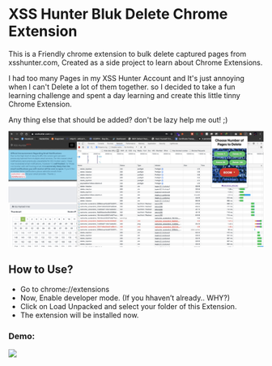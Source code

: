 # XSS Hunter Bluk Delete Chrome Extension

This is a Friendly chrome extension to bulk delete captured pages from xsshunter.com, Created as a side project to learn about Chrome Extensions. 

I had too many Pages in my XSS Hunter Account and It's just annoying when I can't Delete a lot of them together. so I decided to take a fun learning challenge and spent a day learning and create this little tinny Chrome Extension.

Any thing else that should be added? don't be lazy help me out! ;) 

![alt text](https://github.com/MuhammadKhizerJaved/XSS-Hunter-Bluk-Delete/blob/main/Screenshot%202021-03-28%20at%202.27.27%20AM.png?raw=true)

## How to Use?

- Go to chrome://extensions
- Now, Enable developer mode. (If you hhaven’t already.. WHY?)
- Click on Load Unpacked and select your folder of this Extension. 
- The extension will be installed now.

### Demo:

[![](http://img.youtube.com/vi/KlxJG3Rw_Rk/0.jpg)](http://www.youtube.com/watch?v=KlxJG3Rw_Rk "XSS Hunter Bulk Delete Chrome Extension Demo.")

